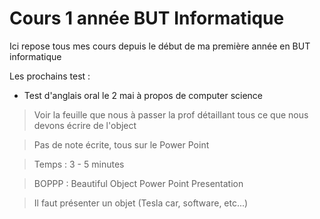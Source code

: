 # Cours 1 année BUT Informatique

Ici repose tous mes cours depuis le début de ma première année en BUT informatique

Les prochains test :

* Test d'anglais oral le 2 mai à propos de computer science

> Voir la feuille que nous à passer la prof détaillant tous ce que nous devons écrire de l'object

> Pas de note écrite, tous sur le Power Point

> Temps : 3 - 5 minutes

> BOPPP : Beautiful Object Power Point Presentation

> Il faut présenter un objet (Tesla car, software, etc...)
